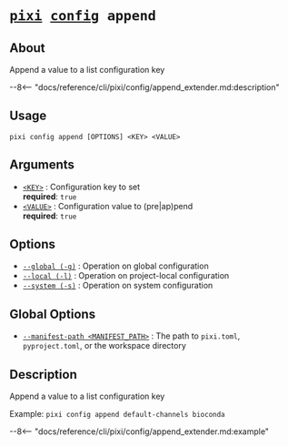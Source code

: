 <!--- This file is autogenerated. Do not edit manually! -->
# <code>[pixi](../../pixi.md) [config](../config.md) append</code>

## About
Append a value to a list configuration key

--8<-- "docs/reference/cli/pixi/config/append_extender.md:description"

## Usage
```
pixi config append [OPTIONS] <KEY> <VALUE>
```

## Arguments
- <a id="arg-<KEY>" href="#arg-<KEY>">`<KEY>`</a>
:  Configuration key to set
<br>**required**: `true`
- <a id="arg-<VALUE>" href="#arg-<VALUE>">`<VALUE>`</a>
:  Configuration value to (pre|ap)pend
<br>**required**: `true`

## Options
- <a id="arg---global" href="#arg---global">`--global (-g)`</a>
:  Operation on global configuration
- <a id="arg---local" href="#arg---local">`--local (-l)`</a>
:  Operation on project-local configuration
- <a id="arg---system" href="#arg---system">`--system (-s)`</a>
:  Operation on system configuration

## Global Options
- <a id="arg---manifest-path" href="#arg---manifest-path">`--manifest-path <MANIFEST_PATH>`</a>
:  The path to `pixi.toml`, `pyproject.toml`, or the workspace directory

## Description
Append a value to a list configuration key

Example: `pixi config append default-channels bioconda`


--8<-- "docs/reference/cli/pixi/config/append_extender.md:example"
